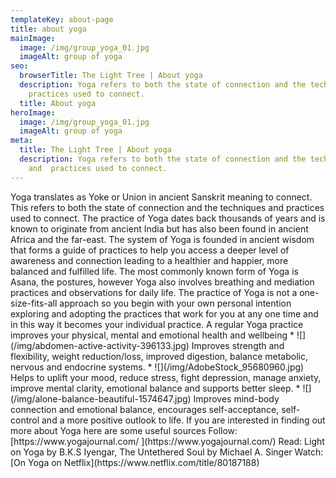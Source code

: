 ```yaml
---
templateKey: about-page
title: about yoga
mainImage:
  image: /img/group_yoga_01.jpg
  imageAlt: group of yoga
seo:
  browserTitle: The Light Tree | About yoga
  description: Yoga refers to both the state of connection and the techniques and
    practices used to connect.
  title: About yoga
heroImage:
  image: /img/group_yoga_01.jpg
  imageAlt: group of yoga
meta:
  title: The Light Tree | About yoga
  description: Yoga refers to both the state of connection and the techniques
    and  practices used to connect.
---
```

<p>Yoga translates as Yoke or Union in ancient Sanskrit meaning to connect. This refers to both the state of connection and the techniques and practices used to connect. The practice of Yoga dates back thousands of years and is known to originate from ancient India but has also been found in ancient Africa and the far-east. The system of Yoga is founded in ancient wisdom that forms a guide of practices to help you access a deeper level of awareness and connection leading to a healthier and happier, more balanced and fulfilled life. The most commonly known form of Yoga is Asana, the postures, however Yoga also involves breathing and mediation practices and observations for daily life. The practice of Yoga is not a one-size-fits-all approach so you begin with your own personal intention exploring and adopting the practices that work for you at any one time and in this way it becomes your individual practice. A regular Yoga practice improves your physical, mental and emotional health and wellbeing * ![](/img/abdomen-active-activity-396133.jpg) Improves strength and flexibility, weight reduction/loss, improved digestion, balance metabolic, nervous and endocrine systems. * ![](/img/AdobeStock_95680960.jpg) Helps to uplift your mood, reduce stress, fight depression, manage anxiety, improve mental clarity, emotional balance and supports better sleep. * ![](/img/alone-balance-beautiful-1574647.jpg) Improves mind-body connection and emotional balance, encourages self-acceptance, self-control and a more positive outlook to life. If you are interested in finding out more about Yoga here are some useful sources Follow: [https://www.yogajournal.com/ ](https://www.yogajournal.com/) Read: Light on Yoga by B.K.S Iyengar, The Untethered Soul by Michael A. Singer Watch: [On Yoga on Netflix](https://www.netflix.com/title/80187188)</p>
